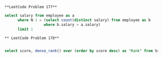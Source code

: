     **LeetCode Problem 177**

```sql
select salary from employee as a
      where N-1 = (select count(distinct salary) from employee as b
                  where b.salary > a.salary)
      limit 1
```  
    
    ** LeetCode Problem 178**

```sql

select score, dense_rank() over (order by score desc) as "Rank" from Scores
```


